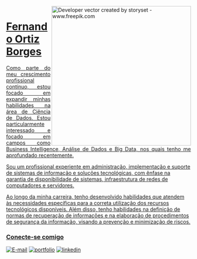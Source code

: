 <img align="right" alt="Developer vector created by storyset - www.freepik.com" height="380" src="https://user-images.githubusercontent.com/97471199/230774187-e482399b-492c-4c17-a831-0314bf90526e.png">

<h1>
    <a href="https://fernandoortiz5.github.io/resume/">
    <span>Fernando Ortiz Borges</span>
</h1>

<p align="justify">Como parte do meu crescimento profissional contínuo, estou focado em expandir minhas habilidades na área de Ciência de Dados. Estou particularmente interessado e focado em campos como Business Intelligence, Análise de Dados e Big Data, nos quais tenho me aprofundado recentemente.

Sou um profissional experiente em administração, implementação e suporte de sistemas de informação e soluções tecnológicas, com ênfase na garantia de disponibilidade de sistemas, infraestrutura de redes de computadores e servidores.

Ao longo da minha carreira, tenho desenvolvido habilidades que atendem às necessidades específicas para a correta utilização dos recursos tecnológicos disponíveis. Além disso, tenho habilidades na definição de normas de recuperação de informações e na elaboração de procedimentos de segurança da informação, visando a prevenção e minimização de riscos.

<!--
[![Preview](https://img.shields.io/badge/Portfolio-000?style=for-the-badge&logo=github&logoColor=FF00F6)](https://elidianaandrade.github.io/)
[![GitHub Page](https://img.shields.io/badge/elidianaandrade.github.io-67136f?style=for-the-badge)](https://elidianaandrade.github.io/)
-->
<h3 align="left">Conecte-se comigo</h3>

[![E-mail](https://img.shields.io/badge/-Email-000?style=for-the-badge&logo=microsoft-outlook&logoColor=white)](mailto:fernando_ortiz@live.com)
[![portfolio](https://img.shields.io/badge/my_portfolio-000?style=for-the-badge&logo=ko-fi&logoColor=white)](https://medium.com/@fernando_ortiz)
[![linkedin](https://img.shields.io/badge/linkedin-0A66C2?style=for-the-badge&logo=linkedin&logoColor=white)](https://www.linkedin.com/in/feortiz/)
